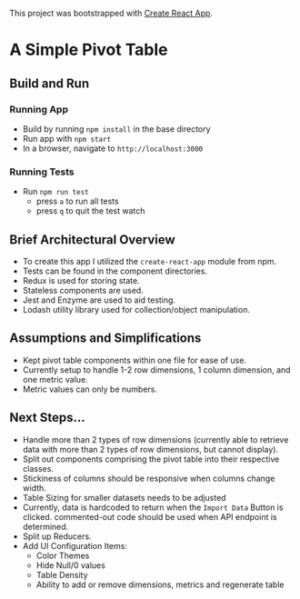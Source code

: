 This project was bootstrapped with [Create React App](https://github.com/facebookincubator/create-react-app).

# A Simple Pivot Table
## Build and Run
### Running App
- Build by running ```npm install``` in the base directory
- Run app with ```npm start```
- In a browser, navigate to ```http://localhost:3000```

### Running Tests
- Run ```npm run test```
    - press `a` to run all tests
    - press `q` to quit the test watch

## Brief Architectural Overview
- To create this app I utilized the `create-react-app` module from npm.
- Tests can be found in the component directories.
- Redux is used for storing state.
- Stateless components are used.
- Jest and Enzyme are used to aid testing.
- Lodash utility library used for collection/object manipulation.

## Assumptions and Simplifications
- Kept pivot table components within one file for ease of use.
- Currently setup to handle 1-2 row dimensions, 1 column dimension, and one metric value.
- Metric values can only be numbers.

## Next Steps...
- Handle more than 2 types of row dimensions (currently able to retrieve data with more than 2 types of row dimensions, but cannot display).
- Split out components comprising the pivot table into their respective classes.
- Stickiness of columns should be responsive when columns change width.
- Table Sizing for smaller datasets needs to be adjusted
- Currently, data is hardcoded to return when the `Import Data` Button is clicked. commented-out code should be used when API endpoint is determined.
- Split up Reducers.
- Add UI Configuration Items:
  - Color Themes
  - Hide Null/0 values
  - Table Density
  - Ability to add or remove dimensions, metrics and regenerate table
